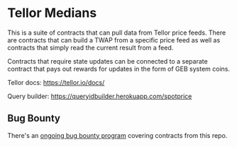# Tellor Medians

This is a suite of contracts that can pull data from Tellor price feeds. There are contracts that can build a TWAP from a specific price feed as well as contracts that simply read the current result from a feed.

Contracts that require state updates can be connected to a separate contract that pays out rewards for updates in the form of GEB system coins.

Tellor docs: https://tellor.io/docs/

Query builder: https://queryidbuilder.herokuapp.com/spotprice

## Bug Bounty

There's an [ongoing bug bounty program](https://immunefi.com/bounty/reflexer/) covering contracts from this repo.
